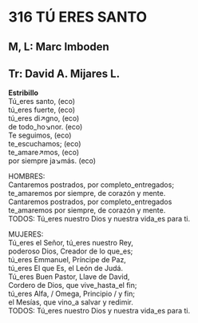 # 316 TÚ ERES SANTO

## M, L: Marc Imboden
## Tr: David A. Mijares L.

**Estribillo**  
Tú_eres santo, (eco)  
tú_eres fuerte, (eco)  
tú_eres di↗gno, (eco)  
de todo_ho↘nor. (eco)  
Te seguimos, (eco)  
te_escuchamos; (eco)  
te_amare↗mos, (eco)  
por siempre ja↘más. (eco)  

HOMBRES:  
Cantaremos postrados, por completo_entregados;  
te_amaremos por siempre, de corazón y mente.  
Cantaremos postrados, por completo_entregados  
te_amaremos por siempre, de corazón y mente.  
TODOS: Tú_eres nuestro Dios y nuestra vida_es para ti.  

MUJERES:  
Tú_eres el Señor, tú_eres nuestro Rey,  
poderoso Dios, Creador de lo que_es;  
tú_eres Emmanuel, Príncipe de Paz,  
tú_eres El que Es, el León de Judá.  
Tú_eres Buen Pastor, Llave de David,  
Cordero de Dios, que vive_hasta_el fin;  
tú_eres Alfa, / Omega, Principio / y fin;  
el Mesías, que vino_a salvar y redimir.  
TODOS: Tú_eres nuestro Dios y nuestra vida_es para ti.  

